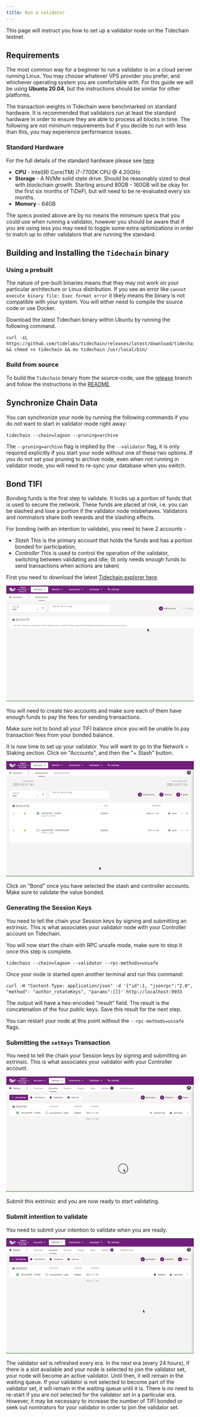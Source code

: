 ```yaml
---
title: Run a validator
---
```


This page will instruct you how to set up a validator node on the Tidechain testnet.

## Requirements

The most common way for a beginner to run a validator is on a cloud server running Linux. You may choose whatever VPS provider you prefer, and whichever operating system you are comfortable with. For this guide we will be using **Ubuntu 20.04**, but the instructions should be similar for other platforms.

The transaction weights in Tidechain were benchmarked on standard hardware. It is recommended that validators run at least the standard hardware in order to ensure they are able to process all blocks in time. The following are not minimum requirements but if you decide to run with less than this, you may experience performance issues.

### Standard Hardware

For the full details of the standard hardware please see [here](https://github.com/paritytech/substrate/pull/5848)

- **CPU** - Intel(R) Core(TM) i7-7700K CPU @ 4.20GHz
- **Storage** - A NVMe solid state drive. Should be reasonably sized to deal with blockchain growth. Starting around 80GB - 160GB will be okay for the first six months of TiDeFi, but will need to be re-evaluated every six months.
- **Memory** - 64GB

The specs posted above are by no means the minimum specs that you could use when running a validator, however you should be aware that if you are using less you may need to toggle some extra optimizations in order to match up to other validators that are running the standard.

## Building and Installing the `Tidechain` binary

### Using a prebuilt

The nature of pre-built binaries means that they may not work on your particular architecture or Linux distribution. If you see an error like `cannot execute binary file: Exec format error` it likely means the binary is not compatible with your system. You will either need to compile the source code or use Docker.

Download the latest Tidechain binary within Ubuntu by running the following command.

```
curl -sL https://github.com/tidelabs/tidechain/releases/latest/download/tidechain && chmod +x tidechain && mv tidechain /usr/local/bin/
```

### Build from source

To build the `Tidechain` binary from the source-code, use the [release](https://github.com/tidelabs/tidechain/tree/release) branch and follow the instructions in the [README](../README.md#build-from-source).

## Synchronize Chain Data

You can synchronize your node by running the following commands if you do not want to start in validator mode right away:

```
tidechain --chain=lagoon --pruning=archive
```

The `--pruning=archive` flag is implied by the `--validator` flag, it is only required explicitly if you start your node without one of these two options. If you do not set your pruning to archive node, even when not running in validator mode, you will need to re-sync your database when you switch.

## Bond TIFI

Bonding funds is the first step to validate. It locks up a portion of funds that is used to secure the network. These funds are placed at risk, i.e. you can be slashed and lose a portion if the validator node misbehaves. Validators and nominators share both rewards and the slashing effects.

For bonding (with an intention to validate), you need to have 2 accounts -

- _Stash_ This is the primary account that holds the funds and has a portion bonded for participation;
- _Controller_ This is used to control the operation of the validator, switching between validating and idle; (It only needs enough funds to send transactions when actions are taken)

First you need to download the latest [Tidechain explorer here](https://github.com/tidelabs/explorer/releases/latest).

![Create new account](./assets/explorer-create-account.gif)

You will need to create two accounts and make sure each of them have enough funds to pay the fees for sending transactions.

Make sure not to bond all your TIFI balance since you will be unable to pay transaction fees from your bonded balance.

It is now time to set up your validator. You will want to go to the Network > Staking section.
Click on "Accounts", and then the "+ Stash" button.

![Create new TIFI bond](./assets/explorer-new-bond.gif)

Click on "Bond" once you have selected the stash and controller accounts. Make sure to validate the value bonded.

### Generating the Session Keys

You need to tell the chain your Session keys by signing and submitting an extrinsic. This is what associates your validator node with your Controller account on Tidechain.

You will now start the chain with RPC unsafe mode, make sure to stop it once this step is complete.

```
tidechain --chain=lagoon --validator --rpc-methods=unsafe
```

Once your node is started open another terminal and run this command:

```
curl -H "Content-Type: application/json" -d '{"id":1, "jsonrpc":"2.0", "method": "author_rotateKeys", "params":[]}' http://localhost:9933
```

The output will have a hex-encoded "result" field. The result is the concatenation of the four public keys. Save this result for the next step.

You can restart your node at this point without the `--rpc-methods=unsafe` flags.

### Submitting the `setKeys` Transaction

You need to tell the chain your Session keys by signing and submitting an extrinsic. This is what associates your validator with your Controller account.

![Submit session key](./assets/explorer-session-key.gif)

Submit this extrinsic and you are now ready to start validating.

### Submit intention to validate

You need to submit your intention to validate when you are ready.

![Submit validate intention](./assets/explorer-validate.gif)

The validator set is refreshed every era. In the next era (every 24 hours), if there is a slot available and your node is selected to join the validator set, your node will become an active validator. Until then, it will remain in the waiting queue. If your validator is not selected to become part of the validator set, it will remain in the waiting queue until it is. There is no need to re-start if you are not selected for the validator set in a particular era. However, it may be necessary to increase the number of TIFI bonded or seek out nominators for your validator in order to join the validator set.
